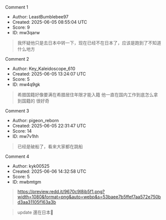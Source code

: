 Comment 1

- Author: LeastBumblebee97
- Created: 2025-06-05 08:55:04 UTC
- Score: 9
- ID: mw3qarw

> 我怀疑他只是去日本中转一下，现在已经不在日本了，应该是跑到了不知道什么地方

Comment 2

- Author: Key_Kaleidoscope_610
- Created: 2025-06-05 13:24:07 UTC
- Score: 5
- ID: mw4q9gk

> 希腊国籍好像要满在希腊居住年限才能入籍 他一直在国内工作到底怎么拿到国籍的 很好奇

Comment 3

- Author: pigeon_reborn
- Created: 2025-06-05 22:31:47 UTC
- Score: 14
- ID: mw7v1hh

> 已经是破船了，看来大家都在跳船

Comment 4

- Author: kyk00525
- Created: 2025-06-06 14:32:58 UTC
- Score: 5
- ID: mwbmtgm

> https://preview.redd.it/9670c9l8ib5f1.png?width=1080&format=png&auto=webp&s=53baee7b5ffef7aa572e750bd3aa31105f163a3b

> update 還在日本😬
